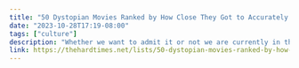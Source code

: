 ```yaml
---
title: "50 Dystopian Movies Ranked by How Close They Got to Accurately Predicting the Hell We Live In"
date: "2023-10-28T17:19-08:00"
tags: ["culture"]
description: "Whether we want to admit it or not we are currently in the end of times, and we ranked dystopian movies based on how close they came to getting it right."
link: https://thehardtimes.net/lists/50-dystopian-movies-ranked-by-how-close-they-got-to-accurately-predicting-the-hell-we-live-in/
---
```

